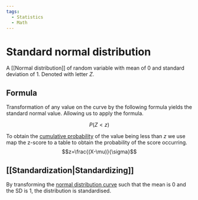 ```yaml
---
tags:
  - Statistics
  - Math
---
```

# Standard normal distribution

A [[Normal distribution]] of random variable with mean of 0 and standard deviation of 1. Denoted with letter $Z$.

## Formula

Transformation of any value on the curve by the following formula yields the standard normal value. Allowing us to apply the formula.

$$P(Z<z)$$

To obtain the [cumulative probability](Cumulative%20probability.md) of the value being less than $z$ we use map the z-score to a table to obtain the probability of the score occurring.
$$z=\frac{(X-\mu)}{\sigma}$$

## [[Standardization|Standardizing]]

By transforming the [normal distribution curve](Normal%20distribution.md) such that the mean is 0 and the SD is 1, the distribution is standardised.